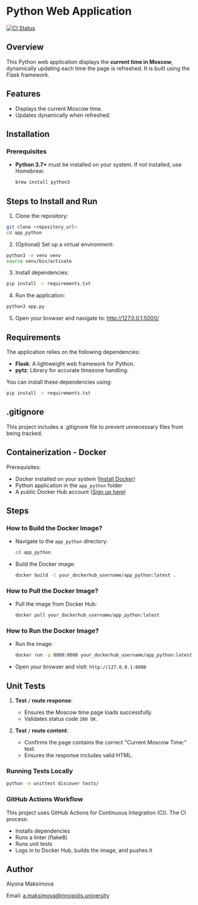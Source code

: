 # Python Web Application

[![CI Status](https://github.com/maksalena/S25-core-course-labs/actions/workflows/ci.yml/badge.svg)](https://github.com/maksalena/S25-core-course-labs/actions/workflows/ci.yml)


## Overview

This Python web application displays the **current time in Moscow**, dynamically updating each time the page is refreshed. It is built using the Flask framework.

## Features

- Displays the current Moscow time.
- Updates dynamically when refreshed.

## Installation

### Prerequisites

- **Python 3.7+** must be installed on your system. If not installed, use Homebrew:

  ```bash
  brew install python3
  ```

## Steps to Install and Run

1. Clone the repository:

  ```bash
git clone <repository_url>
cd app_python
  ```

2. (Optional) Set up a virtual environment:

  ```bash
python3 -m venv venv
source venv/bin/activate
  ```

3. Install dependencies:

  ```bash
pip install -r requirements.txt
  ```
  
4. Run the application:

  ```bash
python3 app.py
  ```
  
5. Open your browser and navigate to:
<http://127.0.0.1:5000/>

## Requirements

The application relies on the following dependencies:

- **Flask**: A lightweight web framework for Python.
- **pytz**: Library for accurate timezone handling.

You can install these dependencies using:

  ```bash
pip install -r requirements.txt
  ```
  
## .gitignore

This project includes a .gitignore file to prevent unnecessary files from being tracked.

## Containerization - Docker

Prerequisites:

- Docker installed on your system ([Install Docker](https://docs.docker.com/get-docker/))
- Python application in the `app_python` folder
- A public Docker Hub account ([Sign up here](https://hub.docker.com/))

## Steps

### How to Build the Docker Image?

- Navigate to the `app_python` directory:

     ```bash
     cd app_python
     ```

- Build the Docker image:

     ```bash
     docker build -t your_dockerhub_username/app_python:latest .
     ```

### How to Pull the Docker Image?

- Pull the image from Docker Hub:

     ```bash
     docker pull your_dockerhub_username/app_python:latest
     ```

### How to Run the Docker Image?

- Run the image:

     ```bash
     docker run -p 8080:8080 your_dockerhub_username/app_python:latest
     ```

- Open your browser and visit: `http://127.0.0.1:8080`

## Unit Tests

1. **Test `/` route response**:
   - Ensures the Moscow time page loads successfully.
   - Validates status code `200 OK`.

2. **Test `/` route content**:
   - Confirms the page contains the correct "Current Moscow Time:" text.
   - Ensures the response includes valid HTML.

### Running Tests Locally

```bash
python -m unittest discover tests/
```

### GitHub Actions Workflow

This project uses GitHub Actions for Continuous Integration (CI). The CI process:

- Installs dependencies
- Runs a linter (flake8)
- Runs unit tests
- Logs in to Docker Hub, builds the image, and pushes it

## Author

Alyona Maksimova

Email: <a.maksimova@innopolis.university>
